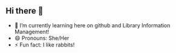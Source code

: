 ## Hi there 👋

- 🌱 I’m currently learning here on github and Library Information Management!
- 😄 Pronouns: She/Her
- ⚡ Fun fact: I like rabbits!

